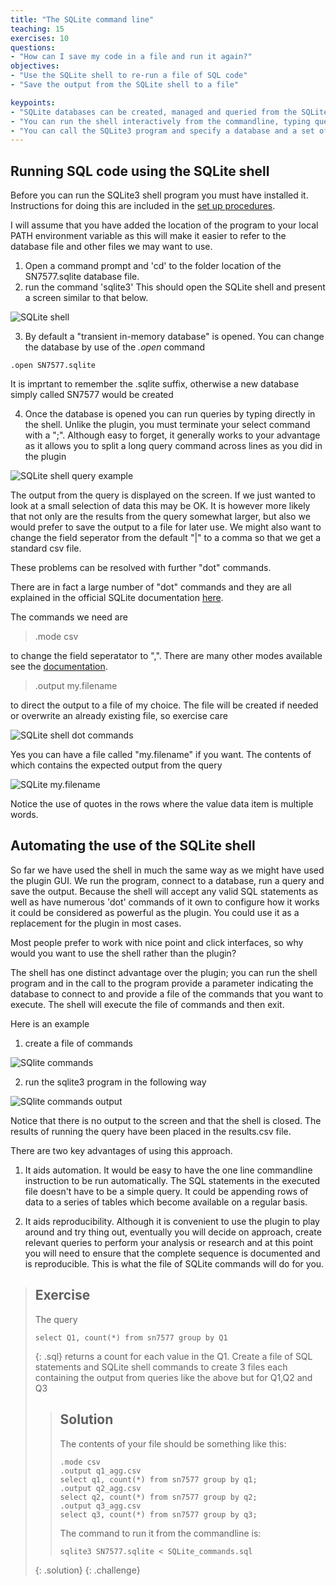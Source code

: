 ```yaml
---
title: "The SQLite command line"
teaching: 15
exercises: 10
questions:
- "How can I save my code in a file and run it again?"
objectives:
- "Use the SQLite shell to re-run a file of SQL code"
- "Save the output from the SQLite shell to a file"

keypoints:
- "SQLite databases can be created, managed and queried from the SQLite shell utility"
- "You can run the shell interactively from the commandline, typing queries or dot cammands at the prompt"
- "You can call the SQLite3 program and specify a database and a set of commands to run. This aids automation"
---
```


## Running SQL code using the SQLite shell

Before you can run the SQLite3 shell program you must have installed it. Instructions for doing this are included in the [set up procedures](./00-Pre-requisites.md).

I will assume that you have added the location of the program to your local PATH environment variable as this will make it easier to refer to the database file and other files we may want to use.

1. Open a command prompt and 'cd' to the folder location of the SN7577.sqlite database file.
2. run the command 'sqlite3' This should open the SQLite shell and present a screen similar to that below.

![SQLite shell](../fig/SQL_08_SQLite_shell.png)

3. By default a "transient in-memory database" is opened. You can change the database by use of the *.open* command

~~~
.open SN7577.sqlite
~~~

It is imprtant to remember the .sqlite suffix, otherwise a new database simply called SN7577 would be created

4. Once the database is opened you can run queries by typing directly in the shell. Unlike the plugin, you must terminate your select command with a ";". Although easy to forget, it generally works to your advantage as it allows you to split a long query command across lines as you did in the plugin

![SQLite shell query example](../fig/SQL_08_SQLite_shell_query_example.png)

The output from the query is displayed on the screen. If we just wanted to look at a small selection of data this may be OK. It is however more likely that not only are the results from the query somewhat larger, but also we would prefer to save the output to a file for later use. We might also want to change the field seperator from the default "|" to a comma so that we get a standard csv file.

These problems can be resolved with further "dot" commands.

There are in fact a large number of "dot" commands and they are all explained in the official SQLite documentation [here](https://sqlite.org/cli.html). 

The commands we need are 
> .mode csv

to change the field seperatator to ",". There are many other modes available see the [documentation](https://sqlite.org/cli.html). 

> .output my.filename

to direct the output to a file of my choice. The file will be created if needed or overwrite an already existing file, so exercise care

![SQLite shell dot commands](../fig/SQL_08_SQLite_shell_dot_commands.png)

Yes you can have a file called "my.filename" if you want. The contents of which contains the expected output from the query

![SQLite my.filename](../fig/SQL_08_my_filename.png)

Notice the use of quotes in the rows where the value data item is multiple words. 

## Automating the use of the SQLite shell

So far we have used the shell in much the same way as we might have used the plugin GUI. We run the program, connect to a database, run a query and save the output. Because the shell will accept any valid SQL statements as well as have numerous 'dot' commands of it own to configure how it works it could be considered as powerful as the plugin. You could use it as a replacement for the plugin in most cases. 

Most people prefer to work with nice point and click interfaces, so why would you want to use the shell rather than the plugin?

The shell has one distinct advantage over the plugin; you can run the shell program and in the call to the program provide a parameter indicating the database to connect to and provide a file of the commands that you want to execute. The shell will execute the file of commands and then exit.

Here is an example

1. create a file of commands

![SQlite commands](../fig/SQL_08_SQLite_SQLite_commands.png)

2. run the sqlite3 program in the following way

![SQlite commands output](../fig/SQL_08_SQLite_cmd_output.png)

Notice that there is no output to the screen and that the shell is closed. The results of running the query have been placed in the results.csv file.

There are two key advantages of using this approach.

1. It aids automation. It would be easy to have the one line commandline instruction to be run automatically. The SQL statements in the executed file doesn't have to be a simple query. It could be appending rows of data to a series of tables which become available on a regular basis.

2. It aids reproducibility. Although it is convenient to use the plugin to play around and try thing out, eventually you will decide on approach, create relevant queries to perform your analysis or research and at this point you will need to ensure that the complete sequence is documented and is reproducible. This is what the file of SQLite commands will do for you.

> ## Exercise
>
> The query
> ~~~
> select Q1, count(*) from sn7577 group by Q1
> ~~~
> {: .sql}
> returns a count for each value in the Q1.
> Create a file of SQL statements and SQLite shell commands to create 3 files each containing the output from queries like the above but for Q1,Q2 and Q3
>
> > ## Solution
> >  The contents of your file should be something like this:
> > 
> >~~~
> >.mode csv
> >.output q1_agg.csv
> >select q1, count(*) from sn7577 group by q1;
> >.output q2_agg.csv
> >select q2, count(*) from sn7577 group by q2;
> >.output q3_agg.csv
> >select q3, count(*) from sn7577 group by q3;
> > 
> >~~~
> >
> > The command to run it from the commandline is:
> > 
> > ~~~
> > sqlite3 SN7577.sqlite < SQLite_commands.sql
> > ~~~
> >
> {: .solution}
{: .challenge}

